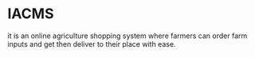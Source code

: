 # IACMS
it is an online agriculture shopping system where farmers can order farm inputs and get then deliver to their place with ease.
